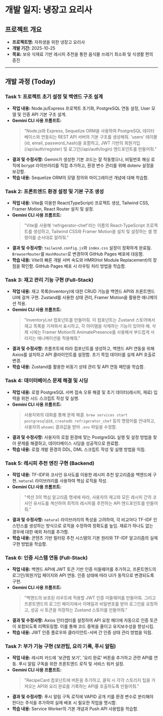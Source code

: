 # 개발 일지: 냉장고 요리사

## 프로젝트 개요

- **프로젝트명:** 자취생을 위한 냉장고 요리사
- **개발 기간:** 2025-10-25
- **목표:** 보유 식재료 기반 레시피 추천을 통한 음식물 쓰레기 최소화 및 식생활 편의 증진

---

## 개발 과정 (Today)

### Task 1: 프로젝트 초기 설정 및 백엔드 구조 설계

- **작업 내용:** Node.js/Express 프로젝트 초기화, PostgreSQL 연동 설정, User 모델 및 인증 API 기본 구조 설계.
- **Gemini CLI 사용 프롬프트:**
  > "Node.js와 Express, Sequelize ORM을 사용하여 PostgreSQL 데이터베이스와 연동되는 REST API 서버의 기본 구조를 생성해줘. 'users' 테이블(id, email, password_hash)을 포함하고, JWT 기반의 회원가입(/api/auth/register) 및 로그인(/api/auth/login) 엔드포인트를 만들어줘."
- **결과 및 수정사항:** Gemini가 생성한 기본 코드는 잘 작동했으나, 비밀번호 해싱 로직에 bcrypt 라이브러리를 직접 추가하고, 환경 변수 관리를 위해 dotenv 설정을 보강함.
- **학습 내용:** Sequelize ORM의 모델 정의와 마이그레이션 개념에 대해 학습함.

### Task 2: 프론트엔드 환경 설정 및 기본 구조 생성

- **작업 내용:** Vite를 이용한 React(TypeScript) 프로젝트 생성, Tailwind CSS, Framer Motion, React Router 설치 및 설정.
- **Gemini CLI 사용 프롬프트:**
  > "Vite를 사용해 'refrigerator-chef'라는 이름의 React-TypeScript 프로젝트를 생성하고, Tailwind CSS와 Framer Motion을 설치 및 설정하는 셸 명령어를 순서대로 알려줘."
- **결과 및 수정사항:** `tailwind.config.js`와 `index.css` 설정이 정확하게 완료됨. `BrowserRouter`를 `HashRouter`로 변경하여 GitHub Pages 배포에 대응함.
- **학습 내용:** Vite의 빠른 개발 서버 속도와 HMR(Hot Module Replacement)의 장점을 확인함. GitHub Pages 배포 시 라우팅 처리 방법을 학습함.

### Task 3: 재고 관리 기능 구현 (Full-Stack)

- **작업 내용:** 재고 목록(Inventory)에 대한 CRUD 기능을 백엔드 API와 프론트엔드 UI에 걸쳐 구현. Zustand를 사용한 상태 관리, Framer Motion을 활용한 애니메이션 적용.
- **Gemini CLI 사용 프롬프트:**
  > "InventoryList 컴포넌트를 만들어줘. 이 컴포넌트는 Zustand 스토어에서 재고 목록을 가져와서 표시하고, 각 아이템을 삭제하는 기능이 있어야 해. 삭제 시에는 Framer Motion의 AnimatePresence를 사용해서 부드럽게 사라지는 애니메이션을 적용해줘."
- **결과 및 수정사항:** 프롬프트에 따라 컴포넌트를 생성하고, 백엔드 API 연동을 위해 Axios를 설치하고 API 클라이언트를 설정함. 초기 목업 데이터를 실제 API 호출로 변경.
- **학습 내용:** Zustand를 활용한 비동기 상태 관리 및 API 연동 패턴을 학습함.

### Task 4: 데이터베이스 문제 해결 및 시딩

- **작업 내용:** 로컬 PostgreSQL 서버 접속 오류 해결 및 초기 데이터(레시피, 재료) 입력을 위한 시드 스크립트 작성 및 실행.
- **Gemini CLI 사용 프롬프트:**
  > 사용자와의 대화를 통해 문제 해결. `brew services start postgresql@18`, `createdb refrigerator_chef` 등의 명령어를 안내하고, 사용자의 `whoami` 결과값을 받아 `.env` 파일을 수정함.
- **결과 및 수정사항:** 사용자의 로컬 환경에 맞는 PostgreSQL 실행 및 설정 방법을 찾아 문제를 해결하고, 데이터베이스 시딩을 성공적으로 완료함.
- **학습 내용:** 로컬 개발 환경의 DDL, DML 스크립트 작성 및 실행 방법을 익힘.

### Task 5: 레시피 추천 엔진 구현 (Backend)

- **작업 내용:** TF-IDF와 코사인 유사도를 이용한 레시피 추천 알고리즘을 백엔드에 구현. `natural` 라이브러리를 사용하여 핵심 로직을 작성.
- **Gemini CLI 사용 프롬프트:**
  > "섹션 3의 핵심 알고리즘 명세에 따라, 사용자의 재고와 모든 레시피 간의 코사인 유사도를 계산하여 최적의 레시피를 추천하는 API 엔드포인트를 만들어줘."
- **결과 및 수정사항:** `natural` 라이브러리의 특성을 고려하여, 각 비교마다 TF-IDF 인스턴스를 생성하는 방식으로 로직을 수정하여 정확도를 높임. 재료가 하나도 없는 경우에 대한 예외 처리를 추가함.
- **학습 내용:** 콘텐츠 기반 필터링 추천 시스템의 기본 원리와 TF-IDF 알고리즘의 실제 구현 방법을 학습함.

### Task 6: 인증 시스템 연동 (Full-Stack)

- **작업 내용:** 백엔드 API에 JWT 토큰 기반 인증 미들웨어를 추가하고, 프론트엔드의 로그인/회원가입 페이지와 API 연동. 인증 상태에 따라 UI가 동적으로 변경되도록 구현.
- **Gemini CLI 사용 프롬프트:**
  > "백엔드의 보호된 라우트에 적용할 JWT 인증 미들웨어를 만들어줘. 그리고 프론트엔드의 로그인 페이지에서 이메일과 비밀번호를 받아 로그인을 요청하고, 성공 시 토큰을 저장하는 Zustand 스토어를 만들어줘."
- **결과 및 수정사항:** Axios 인터셉터를 설정하여 API 요청 헤더에 자동으로 인증 토큰이 포함되도록 리팩토링함. 이를 통해 코드 중복을 줄이고 유지보수성을 향상시킴.
- **학습 내용:** JWT 인증 플로우와 클라이언트-서버 간 인증 상태 관리 방법을 익힘.

### Task 7: 부가 기능 구현 (보관팁, 요리 기록, 푸시 알림)

- **작업 내용:** 레시피 카드에 '보관법 보기', '요리 완료' 버튼을 추가하고 관련 API를 연동. 푸시 알림 구독을 위한 프론트엔드 로직 및 서비스 워커 설정.
- **Gemini CLI 사용 프롬프트:**
  > "RecipeCard 컴포넌트에 버튼을 추가하고, 클릭 시 각각 스토리지 팁을 가져오는 API와 요리 완료를 기록하는 API를 호출하도록 만들어줘."
- **결과 및 수정사항:** 푸시 알림 구독 로직에 VAPID 공개 키를 환경 변수로 분리해야 한다는 주석을 추가하여 실제 배포 시 필요한 작업을 명시함.
- **학습 내용:** Service Worker의 기본 개념과 Push API 사용법을 학습함.